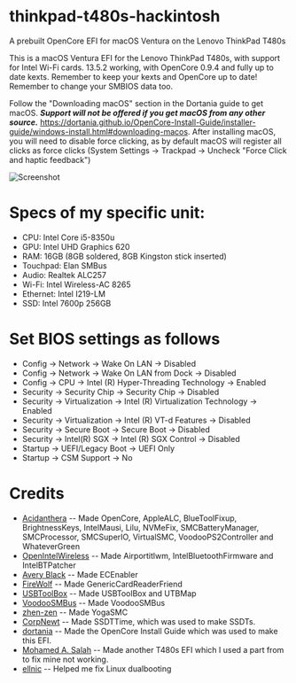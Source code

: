 # thinkpad-t480s-hackintosh
 A prebuilt OpenCore EFI for macOS Ventura on the Lenovo ThinkPad T480s

This is a macOS Ventura EFI for the Lenovo ThinkPad T480s, with support for Intel Wi-Fi cards. 13.5.2 working, with OpenCore 0.9.4 and fully up to date kexts. Remember to keep your kexts and OpenCore up to date! Remember to change your SMBIOS data too.

Follow the "Downloading macOS" section in the Dortania guide to get macOS. ***Support will not be offered if you get macOS from any other source.*** https://dortania.github.io/OpenCore-Install-Guide/installer-guide/windows-install.html#downloading-macos. After installing macOS, you will need to disable force clicking, as by default macOS will register all clicks as force clicks (System Settings -> Trackpad -> Uncheck "Force Click and haptic feedback")

![Screenshot](https://github.com/Lost-Entrepreneur439/thinkpad-t480s-hackintosh/blob/main/untitled.png)

# Specs of my specific unit:
- CPU: Intel Core i5-8350u
- GPU: Intel UHD Graphics 620
- RAM: 16GB (8GB soldered, 8GB Kingston stick inserted)
- Touchpad: Elan SMBus
- Audio: Realtek ALC257
- Wi-Fi: Intel Wireless-AC 8265
- Ethernet: Intel I219-LM
- SSD: Intel 7600p 256GB

# Set BIOS settings as follows
- Config -> Network -> Wake On LAN -> Disabled
- Config -> Network -> Wake On LAN from Dock -> Disabled
- Config -> CPU -> Intel (R) Hyper-Threading Technology -> Enabled
- Security -> Security Chip -> Security Chip -> Disabled
- Security -> Virtualization -> Intel (R) Virtualization Technology -> Enabled
- Security -> Virtualization -> Intel (R) VT-d Features -> Disabled
- Security -> Secure Boot -> Secure Boot -> Disabled
- Security -> Intel(R) SGX -> Intel (R) SGX Control -> Disabled
- Startup -> UEFI/Legacy Boot -> UEFI Only
- Startup -> CSM Support -> No

# Credits
- [Acidanthera](https://github.com/acidanthera) -- Made OpenCore, AppleALC, BlueToolFixup, BrightnessKeys, IntelMausi, Lilu, NVMeFix, SMCBatteryManager, SMCProcessor, SMCSuperIO, VirtualSMC, VoodooPS2Controller and WhateverGreen
- [OpenIntelWireless](https://github.com/OpenIntelWireless) -- Made Airportitlwm, IntelBluetoothFirmware and IntelBTPatcher
- [Avery Black](https://github.com/1Revenger1) -- Made ECEnabler
- [FireWolf](https://github.com/0xFireWolf) -- Made GenericCardReaderFriend
- [USBToolBox](https://github.com/USBToolBox) -- Made USBToolBox and UTBMap
- [VoodooSMBus](https://github.com/VoodooSMBus) -- Made VoodooSMBus
- [zhen-zen](https://github.com/zhen-zen) -- Made YogaSMC
- [CorpNewt](https://github.com/corpnewt) -- Made SSDTTime, which was used to make SSDTs.
- [dortania](https://github.com/dortania) -- Made the OpenCore Install Guide which was used to make this EFI.
- [Mohamed A. Salah](https://github.com/m4salah) -- Made another T480s EFI which I used a part from to fix mine not working.
- [ellnic](https://github.com/ellnic) -- Helped me fix Linux dualbooting